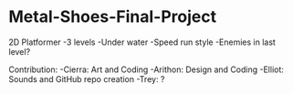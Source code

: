 # Metal-Shoes-Final-Project

2D Platformer
    -3 levels
    -Under water
    -Speed run style
        -Enemies in last level?
    
Contribution:
    -Cierra: Art and Coding
    -Arithon: Design and Coding
    -Elliot: Sounds and GitHub repo creation
    -Trey: ?